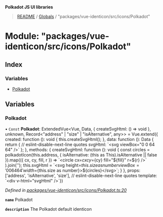 **Polkadot JS UI libraries**

> [README](../README.md) / [Globals](../globals.md) / "packages/vue-identicon/src/icons/Polkadot"

# Module: "packages/vue-identicon/src/icons/Polkadot"

## Index

### Variables

* [Polkadot](_packages_vue_identicon_src_icons_polkadot_.md#polkadot)

## Variables

### Polkadot

• `Const` **Polkadot**: ExtendedVue\<Vue, Data, { createSvgHtml: () => void  }, unknown, Record\<\"address\" \| \"size\" \| \"isAlternative\", any>> = Vue.extend({ created: function (): void { this.createSvgHtml(); }, data: function (): Data { return { // eslint-disable-next-line quotes svgHtml: \`\<svg viewBox="0 0 64 64" />\` }; }, methods: { createSvgHtml: function (): void { const circles = polkadotIcon(this.address, { isAlternative: (this as This).isAlternative \|\| false }).map(({ cx, cy, fill, r }) => \`\<circle cx=${cx} cy=${cy} fill="${fill}" r=${r} />\` ).join(''); this.svgHtml = \`\<svg height=${this.size as number} viewBox='0 0 64 64' width=${this.size as number}>${circles}\</svg>\`; } }, props: ['address', 'isAlternative', 'size'], // eslint-disable-next-line quotes template: \`\<div v-html="svgHtml" />\`})

*Defined in [packages/vue-identicon/src/icons/Polkadot.ts:20](https://github.com/polkadot-js/ui/blob/fea7424a/packages/vue-identicon/src/icons/Polkadot.ts#L20)*

**`name`** Polkadot

**`description`** The Polkadot default identicon
